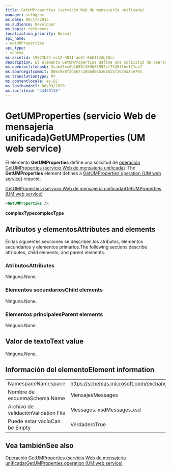 ```yaml
---
title: GetUMProperties (servicio Web de mensajería unificada)
manager: sethgros
ms.date: 09/17/2015
ms.audience: Developer
ms.topic: reference
localization_priority: Normal
api_name:
- GetUMProperties
api_type:
- schema
ms.assetid: 19873b72-ec12-4811-ae5f-6b61f2dbf0cc
description: El elemento GetUMProperties define una solicitud de operación GetUMProperties (servicio Web de mensajería unificada).
ms.openlocfilehash: 2cab45ec6b1058f459b65992cf7345f1be171ce7
ms.sourcegitcommit: 88ec988f2bb67c1866d06b361615f3674a24e795
ms.translationtype: MT
ms.contentlocale: es-ES
ms.lasthandoff: 06/03/2020
ms.locfileid: "44459135"
---
```

# <a name="getumproperties-um-web-service"></a><span data-ttu-id="8bf25-103">GetUMProperties (servicio Web de mensajería unificada)</span><span class="sxs-lookup"><span data-stu-id="8bf25-103">GetUMProperties (UM web service)</span></span>

<span data-ttu-id="8bf25-104">El elemento **GetUMProperties** define una solicitud de [operación GetUMProperties (servicio Web de mensajería unificada)](getumproperties-operation-um-web-service.md) .</span><span class="sxs-lookup"><span data-stu-id="8bf25-104">The **GetUMProperties** element defines a [GetUMProperties operation (UM web service)](getumproperties-operation-um-web-service.md) request.</span></span> 
  
[<span data-ttu-id="8bf25-105">GetUMProperties (servicio Web de mensajería unificada)</span><span class="sxs-lookup"><span data-stu-id="8bf25-105">GetUMProperties (UM web service)</span></span>](getumproperties-um-web-service.md)
  
```xml
<GetUMProperties />
```

 <span data-ttu-id="8bf25-106">**complexType**</span><span class="sxs-lookup"><span data-stu-id="8bf25-106">**complexType**</span></span>
## <a name="attributes-and-elements"></a><span data-ttu-id="8bf25-107">Atributos y elementos</span><span class="sxs-lookup"><span data-stu-id="8bf25-107">Attributes and elements</span></span>

<span data-ttu-id="8bf25-108">En las siguientes secciones se describen los atributos, elementos secundarios y elementos primarios.</span><span class="sxs-lookup"><span data-stu-id="8bf25-108">The following sections describe attributes, child elements, and parent elements.</span></span>
  
### <a name="attributes"></a><span data-ttu-id="8bf25-109">Atributos</span><span class="sxs-lookup"><span data-stu-id="8bf25-109">Attributes</span></span>

<span data-ttu-id="8bf25-110">Ninguna.</span><span class="sxs-lookup"><span data-stu-id="8bf25-110">None.</span></span>
  
### <a name="child-elements"></a><span data-ttu-id="8bf25-111">Elementos secundarios</span><span class="sxs-lookup"><span data-stu-id="8bf25-111">Child elements</span></span>

<span data-ttu-id="8bf25-112">Ninguna.</span><span class="sxs-lookup"><span data-stu-id="8bf25-112">None.</span></span>
  
### <a name="parent-elements"></a><span data-ttu-id="8bf25-113">Elementos principales</span><span class="sxs-lookup"><span data-stu-id="8bf25-113">Parent elements</span></span>

<span data-ttu-id="8bf25-114">Ninguna.</span><span class="sxs-lookup"><span data-stu-id="8bf25-114">None.</span></span>
  
## <a name="text-value"></a><span data-ttu-id="8bf25-115">Valor de texto</span><span class="sxs-lookup"><span data-stu-id="8bf25-115">Text value</span></span>

<span data-ttu-id="8bf25-116">Ninguna.</span><span class="sxs-lookup"><span data-stu-id="8bf25-116">None.</span></span>
  
## <a name="element-information"></a><span data-ttu-id="8bf25-117">Información del elemento</span><span class="sxs-lookup"><span data-stu-id="8bf25-117">Element information</span></span>

|||
|:-----|:-----|
|<span data-ttu-id="8bf25-118">Namespace</span><span class="sxs-lookup"><span data-stu-id="8bf25-118">Namespace</span></span>  <br/> |https://schemas.microsoft.com/exchange/services/2006/messages  <br/> |
|<span data-ttu-id="8bf25-119">Nombre de esquema</span><span class="sxs-lookup"><span data-stu-id="8bf25-119">Schema Name</span></span>  <br/> |<span data-ttu-id="8bf25-120">Mensajes</span><span class="sxs-lookup"><span data-stu-id="8bf25-120">Messages</span></span>  <br/> |
|<span data-ttu-id="8bf25-121">Archivo de validación</span><span class="sxs-lookup"><span data-stu-id="8bf25-121">Validation File</span></span>  <br/> |<span data-ttu-id="8bf25-122">Messages. xsd</span><span class="sxs-lookup"><span data-stu-id="8bf25-122">Messages.xsd</span></span>  <br/> |
|<span data-ttu-id="8bf25-123">Puede estar vacío</span><span class="sxs-lookup"><span data-stu-id="8bf25-123">Can be Empty</span></span>  <br/> |<span data-ttu-id="8bf25-124">Verdadero</span><span class="sxs-lookup"><span data-stu-id="8bf25-124">True</span></span>  <br/> |
   
## <a name="see-also"></a><span data-ttu-id="8bf25-125">Vea también</span><span class="sxs-lookup"><span data-stu-id="8bf25-125">See also</span></span>



[<span data-ttu-id="8bf25-126">Operación GetUMProperties (servicio Web de mensajería unificada)</span><span class="sxs-lookup"><span data-stu-id="8bf25-126">GetUMProperties operation (UM web service)</span></span>](getumproperties-operation-um-web-service.md)

